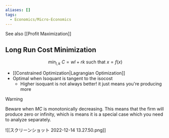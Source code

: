 ```yaml
---
aliases: []
tags:
  - Economics/Micro-Economics
---
```

See also [[Profit Maximization]]

## Long Run Cost Minimization

$$
min_{l,k} ~C=wl+rk ~\text{such that} ~x=f(x)
$$

- [[Constrained Optimization|Lagrangian Optimization]]
- Optimal when Isoquant is tangent to the isocost
	- Higher isoquant is not always better! it just means you're producing more

> [!warning]
> Beware when $MC$ is monotonically decreasing. This means that the firm will produce zero or infinity, which is means it is a special case which you need to analyze separately.

![[スクリーンショット 2022-12-14 13.27.50.png]]

